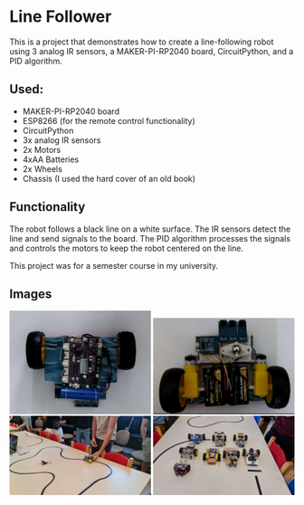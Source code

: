<!-- Line Follower Robot built with 3 analog IR sensors, using PID algorithm and the MAKER-PI-RP2040 board. -->

# Line Follower

This is a project that demonstrates how to create a line-following robot using 3 analog IR sensors, a MAKER-PI-RP2040
board, CircuitPython, and a PID algorithm.

## Used:

- MAKER-PI-RP2040 board
- ESP8266 (for the remote control functionality)
- CircuitPython
- 3x analog IR sensors
- 2x Motors
- 4xAA Batteries
- 2x Wheels
- Chassis (I used the hard cover of an old book)

## Functionality

The robot follows a black line on a white surface. The IR sensors detect the line and send signals to the board. The PID
algorithm processes the signals and controls the motors to keep the robot centered on the line.

This project was for a semester course in my university.

## Images

<img src="photos/top_view.jpg" width="250px" />
<img src="photos/bottom_view.jpg" width="250px"  />
<img src="photos/map.jpg" width="250px" />
<img src="photos/all.jpg" width="250px" />
